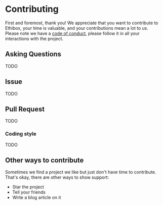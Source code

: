 # Contributing

First and foremost, thank you! We appreciate that you want to contribute to Ethibox, your time is valuable, and your contributions mean a lot to us.
Please note we have a [code of conduct](CODE_OF_CONDUCT.md), please follow it in all your interactions with the project.

## Asking Questions

TODO

## Issue

TODO

## Pull Request

TODO

### Coding style

TODO

## Other ways to contribute

Sometimes we find a project we like but just don't have time to contribute. That's okay, there are other ways to show support:

- Star the project
- Tell your friends
- Write a blog article on it
